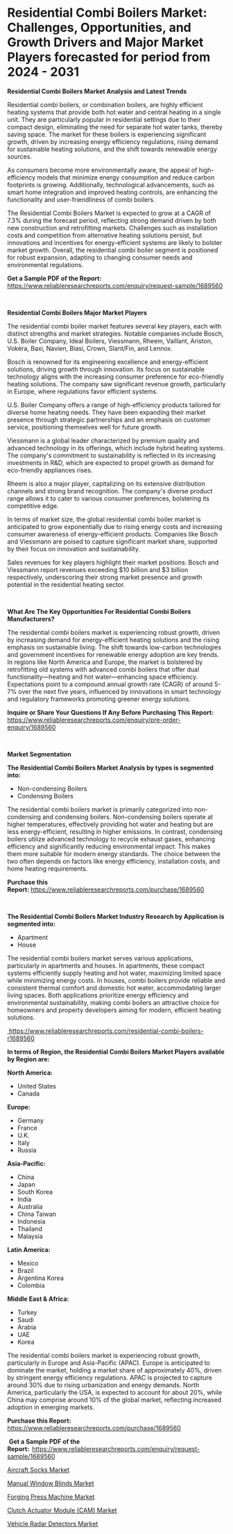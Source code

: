 <p><h1>Residential Combi Boilers Market: Challenges, Opportunities, and Growth Drivers and Major Market Players forecasted for period from 2024 - 2031</h1></p><p><strong>Residential Combi Boilers Market Analysis and Latest Trends</strong></p>
<p><p>Residential combi boilers, or combination boilers, are highly efficient heating systems that provide both hot water and central heating in a single unit. They are particularly popular in residential settings due to their compact design, eliminating the need for separate hot water tanks, thereby saving space. The market for these boilers is experiencing significant growth, driven by increasing energy efficiency regulations, rising demand for sustainable heating solutions, and the shift towards renewable energy sources.</p><p>As consumers become more environmentally aware, the appeal of high-efficiency models that minimize energy consumption and reduce carbon footprints is growing. Additionally, technological advancements, such as smart home integration and improved heating controls, are enhancing the functionality and user-friendliness of combi boilers.</p><p>The Residential Combi Boilers Market is expected to grow at a CAGR of 7.3% during the forecast period, reflecting strong demand driven by both new construction and retrofitting markets. Challenges such as installation costs and competition from alternative heating solutions persist, but innovations and incentives for energy-efficient systems are likely to bolster market growth. Overall, the residential combi boiler segment is positioned for robust expansion, adapting to changing consumer needs and environmental regulations.</p></p>
<p><strong>Get a Sample PDF of the Report:&nbsp;</strong> <a href="https://www.reliableresearchreports.com/enquiry/request-sample/1689560?utm_campaign=28&utm_medium=2&utm_source=Github&utm_content=ia&utm_term=17102024&utm_id=residential-combi-boilers">https://www.reliableresearchreports.com/enquiry/request-sample/1689560</a></p>
<p>&nbsp;</p>
<p><strong>Residential Combi Boilers Major Market Players</strong></p>
<p><p>The residential combi boiler market features several key players, each with distinct strengths and market strategies. Notable companies include Bosch, U.S. Boiler Company, Ideal Boilers, Viessmann, Rheem, Vaillant, Ariston, Vokèra, Baxi, Navien, Biasi, Crown, Slant/Fin, and Lennox.</p><p>Bosch is renowned for its engineering excellence and energy-efficient solutions, driving growth through innovation. Its focus on sustainable technology aligns with the increasing consumer preference for eco-friendly heating solutions. The company saw significant revenue growth, particularly in Europe, where regulations favor efficient systems.</p><p>U.S. Boiler Company offers a range of high-efficiency products tailored for diverse home heating needs. They have been expanding their market presence through strategic partnerships and an emphasis on customer service, positioning themselves well for future growth.</p><p>Viessmann is a global leader characterized by premium quality and advanced technology in its offerings, which include hybrid heating systems. The company's commitment to sustainability is reflected in its increasing investments in R&D, which are expected to propel growth as demand for eco-friendly appliances rises.</p><p>Rheem is also a major player, capitalizing on its extensive distribution channels and strong brand recognition. The company's diverse product range allows it to cater to various consumer preferences, bolstering its competitive edge. </p><p>In terms of market size, the global residential combi boiler market is anticipated to grow exponentially due to rising energy costs and increasing consumer awareness of energy-efficient products. Companies like Bosch and Viessmann are poised to capture significant market share, supported by their focus on innovation and sustainability.</p><p>Sales revenues for key players highlight their market positions: Bosch and Viessmann report revenues exceeding $10 billion and $3 billion respectively, underscoring their strong market presence and growth potential in the residential heating sector.</p></p>
<p>&nbsp;</p>
<p><strong>What Are The Key Opportunities For Residential Combi Boilers Manufacturers?</strong></p>
<p><p>The residential combi boilers market is experiencing robust growth, driven by increasing demand for energy-efficient heating solutions and the rising emphasis on sustainable living. The shift towards low-carbon technologies and government incentives for renewable energy adoption are key trends. In regions like North America and Europe, the market is bolstered by retrofitting old systems with advanced combi boilers that offer dual functionality—heating and hot water—enhancing space efficiency. Expectations point to a compound annual growth rate (CAGR) of around 5-7% over the next five years, influenced by innovations in smart technology and regulatory frameworks promoting greener energy solutions.</p></p>
<p><strong>Inquire or Share Your Questions If Any Before Purchasing This Report:</strong> <a href="https://www.reliableresearchreports.com/enquiry/pre-order-enquiry/1689560?utm_campaign=28&utm_medium=2&utm_source=Github&utm_content=ia&utm_term=17102024&utm_id=residential-combi-boilers">https://www.reliableresearchreports.com/enquiry/pre-order-enquiry/1689560</a></p>
<p>&nbsp;</p>
<p><strong>Market Segmentation</strong></p>
<p><strong>The Residential Combi Boilers Market Analysis by types is segmented into:</strong></p>
<p><ul><li>Non-condensing Boilers</li><li>Condensing Boilers</li></ul></p>
<p><p>The residential combi boilers market is primarily categorized into non-condensing and condensing boilers. Non-condensing boilers operate at higher temperatures, effectively providing hot water and heating but are less energy-efficient, resulting in higher emissions. In contrast, condensing boilers utilize advanced technology to recycle exhaust gases, enhancing efficiency and significantly reducing environmental impact. This makes them more suitable for modern energy standards. The choice between the two often depends on factors like energy efficiency, installation costs, and home heating requirements.</p></p>
<p><strong>Purchase this Report:&nbsp;</strong><a href="https://www.reliableresearchreports.com/purchase/1689560?utm_campaign=28&utm_medium=2&utm_source=Github&utm_content=ia&utm_term=17102024&utm_id=residential-combi-boilers">https://www.reliableresearchreports.com/purchase/1689560</a></p>
<p>&nbsp;</p>
<p><strong>The Residential Combi Boilers Market Industry Research by Application is segmented into:</strong></p>
<p><ul><li>Apartment</li><li>House</li></ul></p>
<p><p>The residential combi boilers market serves various applications, particularly in apartments and houses. In apartments, these compact systems efficiently supply heating and hot water, maximizing limited space while minimizing energy costs. In houses, combi boilers provide reliable and consistent thermal comfort and domestic hot water, accommodating larger living spaces. Both applications prioritize energy efficiency and environmental sustainability, making combi boilers an attractive choice for homeowners and property developers aiming for modern, efficient heating solutions.</p></p>
<p><a href="https://www.reliableresearchreports.com/residential-combi-boilers-r1689560?utm_campaign=28&utm_medium=2&utm_source=Github&utm_content=ia&utm_term=17102024&utm_id=residential-combi-boilers">&nbsp;https://www.reliableresearchreports.com/residential-combi-boilers-r1689560</a></p>
<p><strong>In terms of Region, the Residential Combi Boilers Market Players available by Region are:</strong></p>
<p>
    <p> <strong> North America: </strong>
        <ul>
            <li>United States</li>
            <li>Canada</li>
        </ul>
        </p> 
    <p> <strong> Europe: </strong>
        <ul>
            <li>Germany</li>
            <li>France</li>
            <li>U.K.</li>
            <li>Italy</li>
            <li>Russia</li>
        </ul>
        </p> 
    <p> <strong> Asia-Pacific: </strong>
        <ul>
            <li>China</li>
            <li>Japan</li>
            <li>South Korea</li>
            <li>India</li>
            <li>Australia</li>
            <li>China Taiwan</li>
            <li>Indonesia</li>
            <li>Thailand</li>
            <li>Malaysia</li>
        </ul>
        </p> 
    <p> <strong> Latin America: </strong>
        <ul>
            <li>Mexico</li>
            <li>Brazil</li>
            <li>Argentina Korea</li>
            <li>Colombia</li>
        </ul>
        </p> 
    <p> <strong> Middle East & Africa: </strong>
        <ul>
            <li>Turkey</li>
            <li>Saudi</li>
            <li>Arabia</li>
            <li>UAE</li>
            <li>Korea</li>
        </ul>
    </p>
    </p>
<p><p>The residential combi boilers market is experiencing robust growth, particularly in Europe and Asia-Pacific (APAC). Europe is anticipated to dominate the market, holding a market share of approximately 40%, driven by stringent energy efficiency regulations. APAC is projected to capture around 30% due to rising urbanization and energy demands. North America, particularly the USA, is expected to account for about 20%, while China may comprise around 10% of the global market, reflecting increased adoption in emerging markets.</p></p>
<p><strong>Purchase this Report: </strong><a href="https://www.reliableresearchreports.com/purchase/1689560?utm_campaign=28&utm_medium=2&utm_source=Github&utm_content=ia&utm_term=17102024&utm_id=residential-combi-boilers">https://www.reliableresearchreports.com/purchase/1689560</a></p>
<p>&nbsp;<strong>Get a Sample PDF of the Report:&nbsp;&nbsp;</strong><a href="https://www.reliableresearchreports.com/enquiry/request-sample/1689560?utm_campaign=28&utm_medium=2&utm_source=Github&utm_content=ia&utm_term=17102024&utm_id=residential-combi-boilers">https://www.reliableresearchreports.com/enquiry/request-sample/1689560</a></p>
<p><strong></strong></p>
<p><p><a href="https://www.linkedin.com/pulse/opportunities-challenges-aircraft-socks-market-strategic-x0dle?utm_campaign=28&utm_medium=2&utm_source=Github&utm_content=ia&utm_term=17102024&utm_id=residential-combi-boilers">Aircraft Socks Market</a></p><p><a href="https://www.linkedin.com/pulse/future-ready-strategic-insights-global-manual-window-blinds-dmzne?utm_campaign=28&utm_medium=2&utm_source=Github&utm_content=ia&utm_term=17102024&utm_id=residential-combi-boilers">Manual Window Blinds Market</a></p><p><a href="https://issuu.com/reportprime-2/docs/forging-press-machine-market-size-2_8829a3d3fa283d?utm_campaign=28&utm_medium=2&utm_source=Github&utm_content=ia&utm_term=17102024&utm_id=residential-combi-boilers">Forging Press Machine Market</a></p><p><a href="https://github.com/RuthLucas64/Market-Research-Report-List-1/blob/main/clutch-actuator-module-cam-market.md?utm_campaign=28&utm_medium=2&utm_source=Github&utm_content=ia&utm_term=17102024&utm_id=residential-combi-boilers">Clutch Actuator Module (CAM) Market</a></p><p><a href="https://github.com/NathanColeman327/Market-Research-Report-List-1/blob/main/vehicle-radar-detectors-market.md?utm_campaign=28&utm_medium=2&utm_source=Github&utm_content=ia&utm_term=17102024&utm_id=residential-combi-boilers">Vehicle Radar Detectors Market</a></p></p>